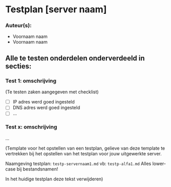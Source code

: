 # Testplan [server naam]

### Auteur(s): 
- Voornaam naam
- Voornaam naam

## Alle te testen onderdelen onderverdeeld in secties:
### Test 1: omschrijving
(Te testen zaken aangegeven met checklist)
- [ ] IP adres werd goed ingesteld
- [ ] DNS adres werd goed ingesteld
- [ ] ...

### Test x: omschrijving
...

(Template voor het opstellen van een testplan, gelieve van deze template te vertrekken bij het opstellen van het testplan voor jouw uitgewerkte server. 

Naamgeving testplan: `testp-servernaam1.md`
                 vb: `testp-alfa1.md`
Alles lower-case bij bestandsnamen!

In het huidige testplan deze tekst verwijderen)